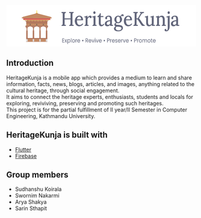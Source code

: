 <p align = "center">
  <img src = "./assets/logo_horizontal.svg" alt="Logo" height="110">
</p>

## Introduction

HeritageKunja is a mobile app which provides a medium to learn and share information, facts, news, blogs, articles, and images, anything related to the cultural heritage, through social engagement.<br/>
It aims to connect the heritage experts, enthusiasts, students and locals for exploring, reviviving, preserving and promoting such heritages.<br/>
This project is for the partial fulfillment of II year/II Semester in Computer Engineering, Kathmandu University.

## HeritageKunja is built with

- [Flutter](https://www.flutter.dev/)
- [Firebase](https://www.firebase.google.com/)

## Group members

- Sudhanshu Koirala
- Swornim Nakarmi
- Arya Shakya
- Sarin Sthapit

